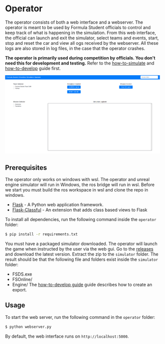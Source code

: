 # Operator

The operator consists of both a web interface and a webserver. 
The operator is meant to be used by Formula Student officials to control and keep track of what is happening in the simulation.
From this web interface, the official can launch and exit the simulator, select teams and events, start, stop and reset the car and view all ogs received by the webserver.
All these logs are also stored in log files, in the case that the operator crashes.

**The operator is primarily used during competition by officials. You don't need this for development and testing.**
Refer to the [how-to-simulate](how-to-simulate.md) and [how-to-develop](how-to-develop.md) guide first.

![Operator](images/operator.png)

## Prerequisites

The operator only works on windows with wsl.
The operator and unreal engine simulator will run in Windows, the ros bridge will run in wsl.
Before we start you must build the ros workspace in wsl and clone the repo in windows.

+ [Flask](https://flask.palletsprojects.com/en/1.1.x/) - A Python web application framework.
+ [Flask-Classful](http://flask-classful.teracy.org/) - An extension that adds class based views to Flask

To install all dependencies, run the following command inside the `operator` folder:
```bash
$ pip install -r requirements.txt
```

You must have a packaged simulator downloaded.
The operator will launch the game when instructed by the user via the web gui.
Go to the [releases](https://github.com/FS-Online/Driverless-Competition-Simulator/releases) and download the latest version.
Extract the zip to the `simulator` folder.
The result should be that the following file and folders exist inside the `simulator` folder:
* FSDS.exe
* FSOnline/
* Engine/
The [how-to-develop guide](how-to-develop.md) guide describes how to create an export.

## Usage
To start the web server, run the following command in the `operator` folder:
```bash
$ python webserver.py
```
By default, the web interface runs on `http://localhost:5000`.
